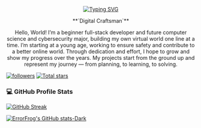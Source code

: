 <!-- Typing SVG by DenverCoder1 - https://github.com/DenverCoder1/readme-typing-svg -->
<p align="center">
<a href="https://git.io/typing-svg"><img src="https://readme-typing-svg.demolab.com?font=Fira+Code&pause=1000&color=4DF72B&center=true&vCenter=true&width=435&lines=Hello%2C+I+am+Error+Frog!" alt="Typing SVG" /></a>


<p align="center">
**`Digital Craftsman`**

<p align="center">
Hello, World! I’m a beginner full-stack developer and future computer science and cybersecurity major, building my own virtual world one line at a time. I’m starting at a young age, working to ensure safety and contribute to a better online world. Through dedication and effort, I hope to grow and show my progress over the years. My projects start from the ground up and represent my journey — from planning, to learning, to solving. 
</p>
<!-- Badges -->

<p align="left">
<a href="https://github.com/ErrorFrog?tab=followers">
<img alt="followers" title="Follow me on GitHub!" src="https://custom-icon-badges.demolab.com/github/followers/ErrorFrog?color=236ad3&labelColor=1155ba&style=for-the-badge&logo=person-add&label=Follow&logoColor=white"/></a>
<a href="https://github.com/ErrorFrog?tab=repositories&sort=stargazers">
<img alt="Total stars" title="Total stars on GitHub" src="https://custom-icon-badges.demolab.com/github/stars/ErrorFrog?color=55960c&style=for-the-badge&labelColor=488207&logo=star"/></a>

<!-- Stats -->

<h3>💻 GitHub Profile Stats</h3>

<a href="https://git.io/streak-stats"><img src="https://streak-stats.demolab.com?user=ErrorFrog&theme=dark&hide_border=true&mode=weekly" alt="GitHub Streak" /></a>

[![ErrorFrog's GitHub stats-Dark](https://github-readme-stats.vercel.app/api?username=ErrorFrog&show_icons=true&theme=dark#gh-dark-mode-only)](https://github.com/anuraghazra/github-readme-stats#gh-dark-mode-only)


